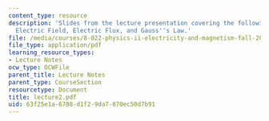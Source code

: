 ```yaml
---
content_type: resource
description: 'Slides from the lecture presentation covering the following topics:
  Electric Field, Electric Flux, and Gauss''s Law.'
file: /media/courses/8-022-physics-ii-electricity-and-magnetism-fall-2004/63f25e1a6788d1f29da7870ec50d7b91_lecture2.pdf
file_type: application/pdf
learning_resource_types:
- Lecture Notes
ocw_type: OCWFile
parent_title: Lecture Notes
parent_type: CourseSection
resourcetype: Document
title: lecture2.pdf
uid: 63f25e1a-6788-d1f2-9da7-870ec50d7b91
---
```

